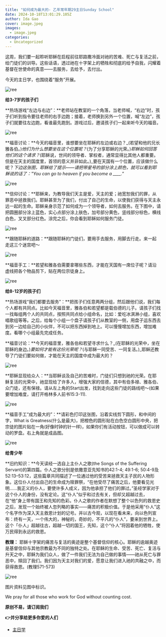 ```yaml
---
title: "如何成为最大的- 乙年常年期29主日Sunday School"
date: 2024-10-18T13:01:29.105Z
author: Ida Gao
cover: image.jpeg
images:
  - image.jpeg
categories:
  - Uncategorized
---
```


这周，我们要一起聆听耶稣在启程前往耶路撒冷面对祂的苦难、死亡与复活之前，给门徒们的训导。这些话语，透过祂在十字架上的牺牲和彻底的给予自我，闪耀着基督在世使命的真意——去服务，去给予，去付出。

<!--more-->

  

今天的主日学，也围绕着“服务”开展。

![ree](https://static.wixstatic.com/media/ec8b63_503302b5e675435b8d3956d690fd6873~mv2.jpg)

  

**给3-7岁的孩子们**

  

**热场游戏“左边与右边”：**老师站在教室的一个角落，当老师喊，“右边”时，孩子们听到指令要往老师的右手边跑；接着，老师换到另外一个位置，喊“左边”，孩子们就要往左边跑，看谁最先跑到。游戏过后，邀请孩子们一起来听今天的福音。

![ree](https://static.wixstatic.com/media/ec8b63_fe9aeff0dec1406d8d6ad7032d2b4e4c~mv2.jpg)

**福音讨论：**今天的福音里，谁想要坐在耶稣的左边或右边？_(若望和他的兄长雅各伯。)_他们为什么想要坐在这个位置呢？_(为了分享耶稣的光荣。)_耶稣如何回答他们的这个请求？_(耶稣说，世间的领导者、掌权者，通常显得比其他人都重要。但是在天主的国度里，首领的意义并非如此。)_要在天国有一个位置，应该做什么呢？_下边这张图，耶稣给了提示——请把带星号的部分涂上颜色，就可以看到耶稣说的话了："You can go to heaven if you become a \_\_\_\_."_

![ree](https://static.wixstatic.com/media/ec8b63_e32cb1d4183c49379bf48a59eb25f7b4~mv2.jpg)

**信仰讨论：**耶稣来，为教导我们天主是爱，天主的爱；祂宽恕我们的罪，从罪恶中拯救我们。耶稣甚至为了我们，付出了自己的生命，以使我们获得与天主永远一起的生命。耶稣亲身示范了如何成为一个领导者，如何去服务。在下图中，请把圆圈部分涂上蓝色，实心点部分涂上肤色，加号部分黄色，竖线部分棕色，横线白色，叉叉部分红色。涂完之后，你会看到耶稣如何服务门徒。

![ree](https://static.wixstatic.com/media/ec8b63_8e4eb03ba5734f55a3894ec806f6e66e~mv2.jpg)

**跟随耶稣的道路：**跟随耶稣的门徒们，要用手去服务，用脚去行走。来一起走这三个迷宫吧～

![ree](https://static.wixstatic.com/media/ec8b63_dbf2f10f6b8144b18cb70167b482909a~mv2.jpg)

**福音手工：**若望和雅各伯需要拿哪些东西，才能在天国有一席位子呢？请沿虚线把各个物品剪下，贴在两位宗徒身上。

![ree](https://static.wixstatic.com/media/ec8b63_ef41ebbecc4d4dfdb83f0118519b0688~mv2.jpg)

  

**给8-12岁的孩子们**

  

**热场游戏“我们都要去服务”：**把孩子们任意两两分组，然后跟他们说，我们每个人都有共同点。比如今天福音里，雅各伯和若望都是载伯德的儿子。请孩子们找一找每组两个人的共同点，按照共同点给小组命名，比如：爱吃冰淇淋小组，喜欢唱歌组等等。之后，给每个小组一个盘子请孩子们从教室的一侧，用盘子运东西去到另一边给自己的小伙伴，不可以把东西掉到地上。可以慢慢增加东西，增加难度。看哪个小组最先完成任务。

  

**福音讨论：**今天的福音里，雅各伯和若望寻求什么？_(在耶稣的光荣中，坐在耶稣的身边。)_要如何才能有这份光荣呢？_(与耶稣一同受苦、一同复活。)_耶稣还教导了门徒们要如何做，才能在天主的国度中成为最大的？

![ree](https://static.wixstatic.com/media/ec8b63_4ef40c82f25143dda941740c6cfa08e9~mv2.jpg)

**耶稣显现给众人：**当耶稣谈及自己的苦难时，门徒们只想到祂的光荣。在耶稣复活的光荣中，祂显现给了许多人，增强大家的信德，其中有伯多禄、雅各伯、众门徒，还有保禄。请从左上角的Start出发，找到走向这些门徒的路线吧～(如果要增加难度，请打开格林多人前书15:3-11).

![ree](https://static.wixstatic.com/media/ec8b63_7197fa0c3e8c49ebb4e8b9522e956019~mv2.jpg)

**福音手工“成为最大的”：**请彩色打印这张图，沿着实线剪下圆形，和中间的字，What is Greatness(什么是最大)，把橙色的圆形贴在白色空白圆形中央，把宗徒的图片贴在一角(好像时钟的针一样)，如果你们有活动按钮，可以做成可以转动的罗盘。右上角就是成品图。

![ree](https://static.wixstatic.com/media/ec8b63_16fcb89d1db14c798c5610a9930dd2cd~mv2.jpg)

  

**给青少年**

  

**旧约知识：**今天读经一选自上主仆人之歌(the Songs of the Suffering Servant)的第四篇。仆人之歌分别是依撒意亚先知书的42:1-4; 49:1-6; 50:4-9及52:13–53:12，这些篇章共同描述了一位通过他的受苦来拯救天主子民的人物形象。这位仆人付出自己的生命成为赎罪祭，“在他受尽了痛苦之后，他要看见光明……我正义的仆人，要使许多人成义，因为他承担了他们的罪过。”圣经学家对于这个仆人的身份，没有定论。这“仆人”似乎和过去有关，但却又超越过去，在“他”身上带有国王和先知的色彩。仆人之歌的作者在默想了整个以色列的救恩史之后，发现一个始终被人忽列略的事实——痛苦的积极价值。于是他采用“仆人”这个名字作为深入天主救恩计划的记号。并以古今观，以现在看未来，向以色列宣布：终有一天，一个伟大的，神秘的，奇妙的，不平凡的“仆人”，要来到世界上。这个「仆人」超越往古，超越一切的国王，先知，这个“仆人”将因着他的牺牲，使万民得到永远的救恩。

  

**教理：** 耶稣十字架的痛苦与复活的奥迹是整个基督信仰的核心。耶稣的逾越奥迹是基督信仰与其他宗教最为不同的独特之处。在耶稣的生命、受苦、死亡、复活与升天之中，耶稣为我们众人，做了一件我们无法为自己做的事情——祂从死亡与罪恶中，赎回了我们。我们因为天主对我们的爱，愿意让我们进入祂的共融之中，而获得救恩。(教理571-573)

![ree](https://static.wixstatic.com/media/ec8b63_b5c6af05551a48ff963be0ebca5f8778~mv2.jpg)

  

  

  

图片资料见图中标识。

We pray for all those who work for God without counting cost.

**原创不易，请订阅我们**

**👉并分享给更多你爱的人们**

*   [主日学](https://www.urloveinme.com/首頁/categories/主日学)
